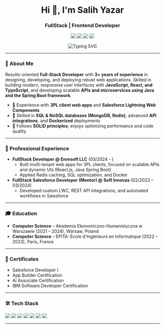 <!-- Profil README - Salih Yazar -->

<h1 align="center">Hi 👋, I'm Salih Yazar</h1>
<h3 align="center">FullStack | Frontend Developer</h3>

<p align="center">
  <a href="mailto:yzr.salih@gmail.com"><img src="https://img.shields.io/badge/email-000?style=for-the-badge&logo=gmail&logoColor=white" /></a>
  <a href="https://www.linkedin.com/in/salih-yazar-216835206"><img src="https://img.shields.io/badge/linkedin-0077B5?style=for-the-badge&logo=linkedin&logoColor=white" /></a>
  <a href="https://medium.com/@yzr.salih.yzr"><img src="https://img.shields.io/badge/medium-000?style=for-the-badge&logo=medium&logoColor=white" /></a>
  <img src="https://img.shields.io/badge/Warsaw, Poland-000?style=for-the-badge" />
</p>

<!-- Animasyonlu Introduction -->
<p align="center">
  <img src="https://readme-typing-svg.demolab.com?font=Fira+Code&duration=3000&pause=1000&color=FFFFFF&center=true&vCenter=true&width=600&lines=Full-Stack+Developer+with+3%2B+years+of+experience;JavaScript+%7C+React+%7C+TypeScript+%7C+Java+Spring+Boot;API+%26+Microservice+enthusiast+%7C+Docker+fan;Open+to+collaboration+and+new+projects!" alt="Typing SVG" />
</p>

---

### 📝 About Me

Results-oriented **Full-Stack Developer** with **3+ years of experience** in designing, developing, and deploying robust web applications. Skilled in building modern, responsive user interfaces with **JavaScript, React, and TypeScript**, and developing scalable **APIs and microservices using Java and the Spring Boot framework**.

- 🚚 Experience with **3PL client web apps** and **Salesforce Lightning Web Components**
- 💾 Skilled in **SQL & NoSQL databases (MongoDB, Redis)**, advanced **API integrations**, and **Dockerized** deployments
- 🔄 Follows **SOLID principles**; enjoys optimizing performance and code quality

---

### 💼 Professional Experience

- **FullStack Developer @ Enresoft LLC** (03/2024 - )
  - Built multi-tenant web apps for 3PL clients, focused on scalable APIs and dynamic UIs (React.js, Java Spring Boot)
  - Applied Redis caching, SQL optimization, and Docker
- **FullStack Salesforce Developer (Mentor) @ Soft Innovas** (02/2023 – 03/2024)
  - Developed custom LWC, REST API integrations, and automated workflows in Salesforce

---

### 🎓 Education

- **Computer Science** – Akademia Ekonomiczno-Humanistyczna w Warszawie (2021 – 2024), Warsaw, Poland
- **Computer Science** – EPITA: Ecole d'Ingénieurs en Informatique (2022 – 2023), Paris, France

---

### 📜 Certificates

- Salesforce Developer I  
- App Builder Certification  
- AI Associate Certification
- IBM Software Developer Certification

---

### 🛠️ Tech Stack

<p align="left">
  <img src="https://img.shields.io/badge/JavaScript-F7DF1E?style=flat-square&logo=javascript&logoColor=black"/>
  <img src="https://img.shields.io/badge/TypeScript-3178C6?style=flat-square&logo=typescript&logoColor=white"/>
  <img src="https://img.shields.io/badge/React-20232A?style=flat-square&logo=react&logoColor=61DAFB"/>
  <img src="https://img.shields.io/badge/Java-ED8B00?style=flat-square&logo=java&logoColor=white"/>
  <img src="https://img.shields.io/badge/Spring%20Boot-6DB33F?style=flat-square&logo=spring-boot&logoColor=white"/>
  <img src="https://img.shields.io/badge/Redis-DC382D?style=flat-square&logo=redis&logoColor=white"/>
  <img src="https://img.shields.io/badge/Docker-2496ED?style=flat-square&logo=docker&logoColor=white"/>
</p>

---
